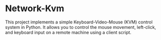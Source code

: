 # Network-Kvm
This project implements a simple Keyboard-Video-Mouse (KVM) control system in Python. It allows you to control the mouse movement, left-click, and keyboard input on a remote machine using a client script.

